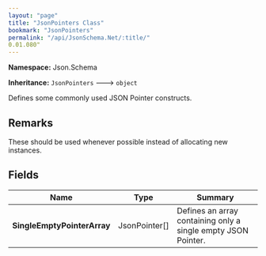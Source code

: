 ```yaml
---
layout: "page"
title: "JsonPointers Class"
bookmark: "JsonPointers"
permalink: "/api/JsonSchema.Net/:title/"
0.01.080"
---
```

**Namespace:** Json.Schema

**Inheritance:**
`JsonPointers`
 🡒 
`object`

Defines some commonly used JSON Pointer constructs.

## Remarks

These should be used whenever possible instead of allocating new instances.

## Fields

| Name | Type | Summary |
|---|---|---|
| **SingleEmptyPointerArray** | JsonPointer[] | Defines an array containing only a single empty JSON Pointer. |

